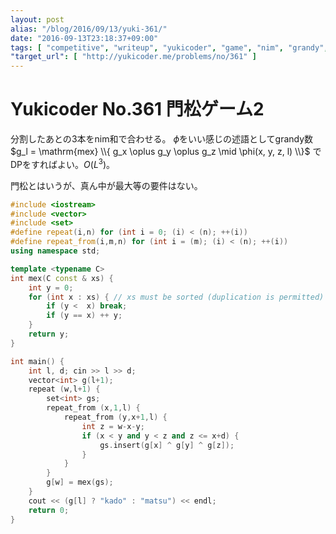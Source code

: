 ```yaml
---
layout: post
alias: "/blog/2016/09/13/yuki-361/"
date: "2016-09-13T23:18:37+09:00"
tags: [ "competitive", "writeup", "yukicoder", "game", "nim", "grandy", "kadomatsu" ]
"target_url": [ "http://yukicoder.me/problems/no/361" ]
---
```


# Yukicoder No.361 門松ゲーム2

分割したあとの$3$本をnim和で合わせる。
$\phi$をいい感じの述語としてgrandy数 $g_l = \mathrm{mex} \\{ g_x \oplus g_y \oplus g_z \mid \phi(x, y, z, l) \\}$ でDPをすればよい。$O(L^3)$。

門松とはいうが、真ん中が最大等の要件はない。

``` c++
#include <iostream>
#include <vector>
#include <set>
#define repeat(i,n) for (int i = 0; (i) < (n); ++(i))
#define repeat_from(i,m,n) for (int i = (m); (i) < (n); ++(i))
using namespace std;

template <typename C>
int mex(C const & xs) {
    int y = 0;
    for (int x : xs) { // xs must be sorted (duplication is permitted)
        if (y <  x) break;
        if (y == x) ++ y;
    }
    return y;
}

int main() {
    int l, d; cin >> l >> d;
    vector<int> g(l+1);
    repeat (w,l+1) {
        set<int> gs;
        repeat_from (x,1,l) {
            repeat_from (y,x+1,l) {
                int z = w-x-y;
                if (x < y and y < z and z <= x+d) {
                    gs.insert(g[x] ^ g[y] ^ g[z]);
                }
            }
        }
        g[w] = mex(gs);
    }
    cout << (g[l] ? "kado" : "matsu") << endl;
    return 0;
}
```
